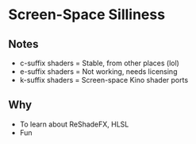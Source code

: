 # Screen-Space Silliness

## Notes

- c-suffix shaders = Stable, from other places (lol)
- e-suffix shaders = Not working, needs licensing
- k-suffix shaders = Screen-space Kino shader ports

## Why

- To learn about ReShadeFX, HLSL
- Fun
